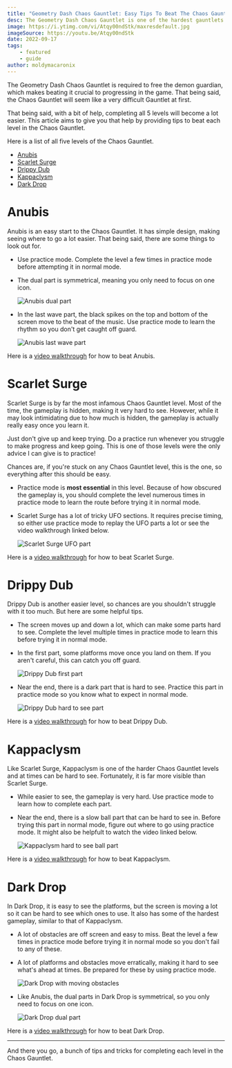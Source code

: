 ```yaml
---
title: "Geometry Dash Chaos Gauntlet: Easy Tips To Beat The Chaos Gauntlet"
desc: The Geometry Dash Chaos Gauntlet is one of the hardest gauntlets. However, with these easy tips, we think you can beat it in no time!
image: https://i.ytimg.com/vi/Atqy00ndStk/maxresdefault.jpg
imageSource: https://youtu.be/Atqy00ndStk
date: 2022-09-17
tags:
    - featured
    - guide
author: moldymacaronix
---
```


The Geometry Dash Chaos Gauntlet is required to free the demon guardian, which makes beating it crucial to progressing in the game. That being said, the Chaos Gauntlet will seem like a very difficult Gauntlet at first.

That being said, with a bit of help, completing all 5 levels will become a lot easier. This article aims to give you that help by providing tips to beat each level in the Chaos Gauntlet.

Here is a list of all five levels of the Chaos Gauntlet.

* [Anubis](#anubis)
* [Scarlet Surge](#scarlet-surge)
* [Drippy Dub](#drippy-dub)
* [Kappaclysm](#kappaclysm)
* [Dark Drop](#dark-drop)

# Anubis

Anubis is an easy start to the Chaos Gauntlet. It has simple design, making seeing where to go a lot easier. That being said, there are some things to look out for.

* Use practice mode. Complete the level a few times in practice mode before attempting it in normal mode.

* The dual part is symmetrical, meaning you only need to focus on one icon.

    ![Anubis dual part](https://media.discordapp.net/attachments/392087938239954950/1018028552186232882/Geometry_Dash_-_Chaos_Gauntlet_All_Levels_100_0-43_screenshot.png?width=1202&height=676)

* In the last wave part, the black spikes on the top and bottom of the screen move to the beat of the music. Use practice mode to learn the rhythm so you don't get caught off guard.

    ![Anubis last wave part](https://media.discordapp.net/attachments/392087938239954950/1018029099031203900/Geometry_Dash_-_Chaos_Gauntlet_All_Levels_100_1-6_screenshot.png?width=1202&height=676)

Here is a [video walkthrough](https://youtu.be/r9SjU5iottk) for how to beat Anubis.

# Scarlet Surge

Scarlet Surge is by far the most infamous Chaos Gauntlet level. Most of the time, the gameplay is hidden, making it very hard to see. However, while it may look intimidating due to how much is hidden, the gameplay is actually really easy once you learn it.

Just don't give up and keep trying. Do a practice run whenever you struggle to make progress and keep going. This is one of those levels were the only advice I can give is to practice!

Chances are, if you're stuck on any Chaos Gauntlet level, this is the one, so everything after this should be easy.

* Practice mode is **most essential** in this level. Because of how obscured the gameplay is, you should complete the level numerous times in practice mode to learn the route before trying it in normal mode.

* Scarlet Surge has a lot of tricky UFO sections. It requires precise timing, so either use practice mode to replay the UFO parts a lot or see the video walkthrough linked below.

    ![Scarlet Surge UFO part](https://media.discordapp.net/attachments/392087938239954950/1018030324560691210/Geometry_Dash_-_Chaos_Gauntlet_All_Levels_100_3-25_screenshot.png?width=1202&height=676)

Here is a [video walkthrough](https://youtu.be/hdwPCMKRXa0) for how to beat Scarlet Surge.

# Drippy Dub

Drippy Dub is another easier level, so chances are you shouldn't struggle with it too much. But here are some helpful tips.

* The screen moves up and down a lot, which can make some parts hard to see. Complete the level multiple times in practice mode to learn this before trying it in normal mode.
* In the first part, some platforms move once you land on them. If you aren't careful, this can catch you off guard.

    ![Drippy Dub first part](https://media.discordapp.net/attachments/392087938239954950/1018031771939504198/Geometry_Dash_-_Chaos_Gauntlet_All_Levels_100_4-21_screenshot.png?width=1202&height=676)

* Near the end, there is a dark part that is hard to see. Practice this part in practice mode so you know what to expect in normal mode.

    ![Drippy Dub hard to see part](https://media.discordapp.net/attachments/392087938239954950/1018032289004933160/Geometry_Dash_-_Chaos_Gauntlet_All_Levels_100_4-59_screenshot.png?width=1202&height=676)

Here is a [video walkthrough](https://youtu.be/Ou1FBYFsKbM) for how to beat Drippy Dub.

# Kappaclysm

Like Scarlet Surge, Kappaclysm is one of the harder Chaos Gauntlet levels and at times can be hard to see. Fortunately, it is far more visible than Scarlet Surge.

* While easier to see, the gameplay is very hard. Use practice mode to learn how to complete each part.

* Near the end, there is a slow ball part that can be hard to see in. Before trying this part in normal mode, figure out where to go using practice mode. It might also be helpfult to watch the video linked below.

    ![Kappaclysm hard to see ball part](https://media.discordapp.net/attachments/392087938239954950/1018033171297738752/Geometry_Dash_-_Chaos_Gauntlet_All_Levels_100_6-12_screenshot.png?width=1202&height=676)

Here is a [video walkthrough](https://youtu.be/UoAccyj59w0) for how to beat Kappaclysm.

# Dark Drop

In Dark Drop, it is easy to see the platforms, but the screen is moving a lot so it can be hard to see which ones to use. It also has some of the hardest gameplay, similar to that of Kappaclysm.

* A lot of obstacles are off screen and easy to miss. Beat the level a few times in practice mode before trying it in normal mode so you don't fail to any of these.

* A lot of platforms and obstacles move erratically, making it hard to see what's ahead at times. Be prepared for these by using practice mode.

    ![Dark Drop with moving obstacles](https://media.discordapp.net/attachments/392087938239954950/1018034858246811710/Geometry_Dash_-_Chaos_Gauntlet_All_Levels_100_7-37_screenshot.png?width=1202&height=676)

* Like Anubis, the dual parts in Dark Drop is symmetrical, so you only need to focus on one icon.

    ![Dark Drop dual part](https://media.discordapp.net/attachments/392087938239954950/1018034345702871100/Geometry_Dash_-_Chaos_Gauntlet_All_Levels_100_7-51_screenshot.png?width=1202&height=676)

Here is a [video walkthrough](https://youtu.be/lWCgfFWP2bQ) for how to beat Dark Drop.

---

And there you go, a bunch of tips and tricks for completing each level in the Chaos Gauntlet.